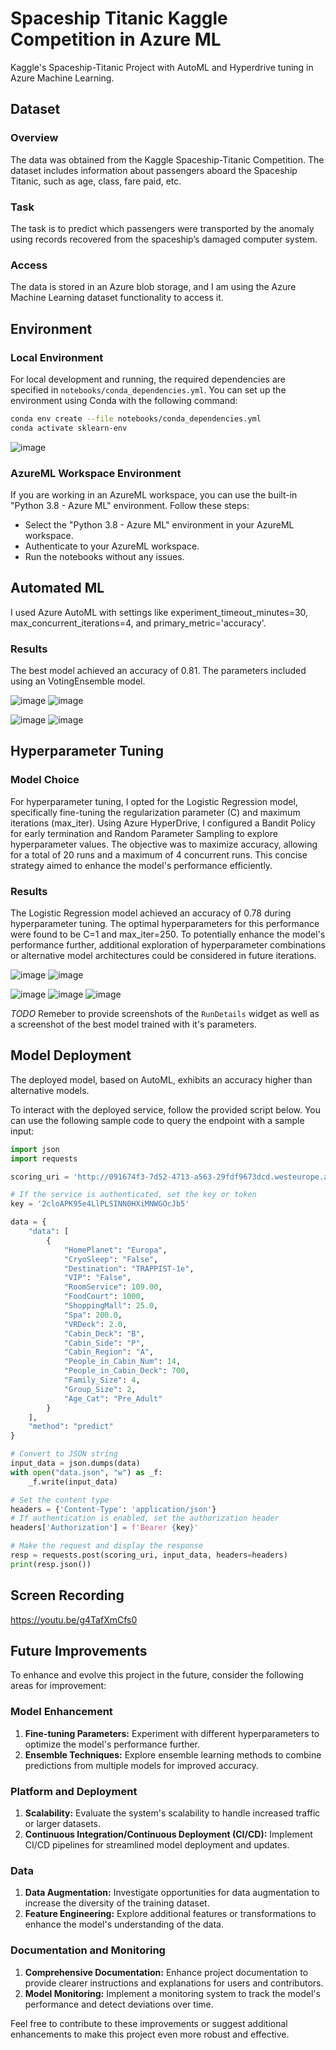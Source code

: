 # Spaceship Titanic Kaggle Competition in Azure ML

Kaggle's Spaceship-Titanic Project with AutoML and Hyperdrive tuning in Azure Machine Learning.

## Dataset

### Overview
The data was obtained from the Kaggle Spaceship-Titanic Competition. The dataset includes information about passengers aboard the Spaceship Titanic, such as age, class, fare paid, etc.

### Task
The task is to predict which passengers were transported by the anomaly using records recovered from the spaceship’s damaged computer system.

### Access
The data is stored in an Azure blob storage, and I am using the Azure Machine Learning dataset functionality to access it.

## Environment

### Local Environment
For local development and running, the required dependencies are specified in `notebooks/conda_dependencies.yml`. You can set up the environment using Conda with the following command:

```bash
conda env create --file notebooks/conda_dependencies.yml
conda activate sklearn-env
```
![image](https://github.com/mauricioarauujo/azureml-spaceship-titanic/assets/58861384/5cc178f7-43b4-4fcd-8fbd-5f046099c6c0)

### AzureML Workspace Environment
If you are working in an AzureML workspace, you can use the built-in "Python 3.8 - Azure ML" environment. Follow these steps:

- Select the "Python 3.8 - Azure ML" environment in your AzureML workspace.
- Authenticate to your AzureML workspace.
- Run the notebooks without any issues.


## Automated ML
 I used Azure AutoML with settings like experiment_timeout_minutes=30, max_concurrent_iterations=4, and primary_metric='accuracy'.
 
### Results
The best model achieved an accuracy of 0.81. The parameters included using an VotingEnsemble model.

![image](https://github.com/mauricioarauujo/azureml-spaceship-titanic/assets/58861384/3d01a82b-8df9-472f-a226-7c4c6837d01c)
![image](https://github.com/mauricioarauujo/azureml-spaceship-titanic/assets/58861384/327cb0ea-7f01-4b65-bb0c-571ba92027f7)


![image](https://github.com/mauricioarauujo/azureml-spaceship-titanic/assets/58861384/e910104b-f03f-48c5-b600-d08cf8b532d1)
![image](https://github.com/mauricioarauujo/azureml-spaceship-titanic/assets/58861384/38497f15-c5e6-4ab2-be0f-69a8aceddc7d)



## Hyperparameter Tuning

### Model Choice
For hyperparameter tuning, I opted for the Logistic Regression model, specifically fine-tuning the regularization parameter (C) and maximum iterations (max_iter). Using Azure HyperDrive, I configured a Bandit Policy for early termination and Random Parameter Sampling to explore hyperparameter values. The objective was to maximize accuracy, allowing for a total of 20 runs and a maximum of 4 concurrent runs. This concise strategy aimed to enhance the model's performance efficiently.

### Results
The Logistic Regression model achieved an accuracy of 0.78 during hyperparameter tuning. The optimal hyperparameters for this performance were found to be C=1 and max_iter=250. To potentially enhance the model's performance further, additional exploration of hyperparameter combinations or alternative model architectures could be considered in future iterations.

![image](https://github.com/mauricioarauujo/azureml-spaceship-titanic/assets/58861384/a322b27c-212c-4857-bc28-b6e5bc479fd8)
![image](https://github.com/mauricioarauujo/azureml-spaceship-titanic/assets/58861384/f66637ff-d998-45dd-bf0e-00482e36904c)


![image](https://github.com/mauricioarauujo/azureml-spaceship-titanic/assets/58861384/1255a634-ba67-4d95-b281-9a014f02a899)
![image](https://github.com/mauricioarauujo/azureml-spaceship-titanic/assets/58861384/535384d1-96e8-403a-840b-9cf7d05c295e)
![image](https://github.com/mauricioarauujo/azureml-spaceship-titanic/assets/58861384/4ca8317d-12e1-4738-ad09-a52fee38509e)



*TODO* Remeber to provide screenshots of the `RunDetails` widget as well as a screenshot of the best model trained with it's parameters.

## Model Deployment
The deployed model, based on AutoML, exhibits an accuracy higher than alternative models. 

To interact with the deployed service, follow the provided script below. You can use the following sample code to query the endpoint with a sample input:

```python
import json
import requests

scoring_uri = 'http://091674f3-7d52-4713-a563-29fdf9673dcd.westeurope.azurecontainer.io/score'

# If the service is authenticated, set the key or token
key = '2cloAPK95e4LlPLSINN0HXiMNWGOcJb5'

data = {
    "data": [
        {
            "HomePlanet": "Europa",
            "CryoSleep": "False",
            "Destination": "TRAPPIST-1e",
            "VIP": "False",
            "RoomService": 109.00,
            "FoodCourt": 1000,
            "ShoppingMall": 25.0,
            "Spa": 200.0,
            "VRDeck": 2.0,
            "Cabin_Deck": "B",
            "Cabin_Side": "P",
            "Cabin_Region": "A",
            "People_in_Cabin_Num": 14,
            "People_in_Cabin_Deck": 700,
            "Family_Size": 4,
            "Group_Size": 2,
            "Age_Cat": "Pre_Adult"
        }
    ],
    "method": "predict"
}

# Convert to JSON string
input_data = json.dumps(data)
with open("data.json", "w") as _f:
    _f.write(input_data)

# Set the content type
headers = {'Content-Type': 'application/json'}
# If authentication is enabled, set the authorization header
headers['Authorization'] = f'Bearer {key}'

# Make the request and display the response
resp = requests.post(scoring_uri, input_data, headers=headers)
print(resp.json())
```


## Screen Recording
https://youtu.be/g4TafXmCfs0

## Future Improvements

To enhance and evolve this project in the future, consider the following areas for improvement:

### Model Enhancement
1. **Fine-tuning Parameters:** Experiment with different hyperparameters to optimize the model's performance further.
2. **Ensemble Techniques:** Explore ensemble learning methods to combine predictions from multiple models for improved accuracy.

### Platform and Deployment
1. **Scalability:** Evaluate the system's scalability to handle increased traffic or larger datasets.
2. **Continuous Integration/Continuous Deployment (CI/CD):** Implement CI/CD pipelines for streamlined model deployment and updates.

### Data
1. **Data Augmentation:** Investigate opportunities for data augmentation to increase the diversity of the training dataset.
2. **Feature Engineering:** Explore additional features or transformations to enhance the model's understanding of the data.

### Documentation and Monitoring
1. **Comprehensive Documentation:** Enhance project documentation to provide clearer instructions and explanations for users and contributors.
2. **Model Monitoring:** Implement a monitoring system to track the model's performance and detect deviations over time.

Feel free to contribute to these improvements or suggest additional enhancements to make this project even more robust and effective.

